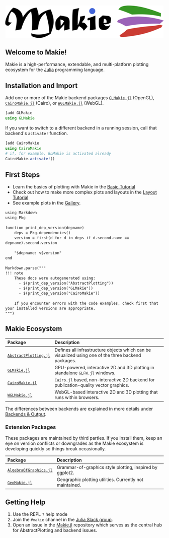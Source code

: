![Makie](assets/logo.png)

## Welcome to Makie!

Makie is a high-performance, extendable, and multi-platform plotting ecosystem for the [Julia](https://julialang.org/) programming language.

## Installation and Import

Add one or more of the Makie backend packages [`GLMakie.jl`](https://github.com/JuliaPlots/GLMakie.jl) (OpenGL), [`CairoMakie.jl`](https://github.com/JuliaPlots/CairoMakie.jl) (Cairo), or [`WGLMakie.jl`](https://github.com/JuliaPlots/WGLMakie.jl) (WebGL).


```julia
]add GLMakie
using GLMakie
```

If you want to switch to a different backend in a running session, call that backend's `activate!` function.

```julia
]add CairoMakie
using CairoMakie
# if, for example, GLMakie is activated already
CairoMakie.activate!()
```

## First Steps

- Learn the basics of plotting with Makie in the [Basic Tutorial](@ref)
- Check out how to make more complex plots and layouts in the [Layout Tutorial](@ref)
- See example plots in the [Gallery](http://juliaplots.org/MakieReferenceImages/gallery/index.html).

```@eval
using Markdown
using Pkg

function print_dep_version(depname)
    deps = Pkg.dependencies()
    version = first(d for d in deps if d.second.name == depname).second.version

    "$depname: v$version"
end

Markdown.parse("""
!!! note
    These docs were autogenerated using:
      - $(print_dep_version("AbstractPlotting"))
      - $(print_dep_version("GLMakie"))
      - $(print_dep_version("CairoMakie"))
    
    If you encounter errors with the code examples, check first that your installed versions are appropriate.
""")
```

## Makie Ecosystem

| Package | Description |
| :-- | :-- |
| [`AbstractPlotting.jl`](https://github.com/JuliaPlots/AbstractPlotting.jl) | Defines all infrastructure objects which can be visualized using one of the three backend packages. |
| [`GLMakie.jl`](https://github.com/JuliaPlots/GLMakie.jl) | GPU-powered, interactive 2D and 3D plotting in standalone `GLFW.jl` windows. |
| [`CairoMakie.jl`](https://github.com/JuliaPlots/CairoMakie.jl) | `Cairo.jl` based, non-interactive 2D backend for publication-quality vector graphics. |
| [`WGLMakie.jl`](https://github.com/JuliaPlots/WGLMakie.jl) | WebGL-based interactive 2D and 3D plotting that runs within browsers. |

The differences between backends are explained in more details under [Backends & Output](@ref).


### Extension Packages

These packages are maintained by third parties. If you install them, keep an eye on version conflicts or downgrades as the Makie ecosystem is developing quickly so things break occasionally.

| Package | Description |
| :-- | :-- |
| [`AlgebraOfGraphics.jl`](https://github.com/JuliaPlots/AlgebraOfGraphics.jl/) | Grammar-of-graphics style plotting, inspired by ggplot2. |
| [`GeoMakie.jl`](https://github.com/JuliaPlots/GeoMakie.jl) | Geographic plotting utilities. Currently not maintained. |


## Getting Help

1) Use the REPL `?` help mode
1) Join the `#makie` channel in the [Julia Slack group](https://julialang.org/slack/).
1) Open an issue in the [Makie.jl](https://github.com/JuliaPlots/Makie.jl) repository which serves as the central hub for AbstractPlotting and backend issues.
